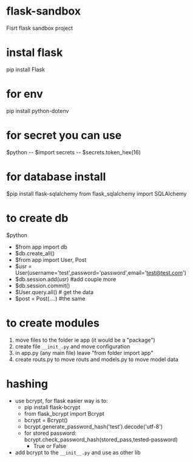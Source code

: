 # flask-sandbox
Fisrt flask sandbox project
# instal flask
pip install Flask
# for env
pip install python-dotenv
# for secret you can use
$python
-- $import secrets
-- $secrets.token_hex(16)
# for database install
$pip install flask-sqlalchemy
from flask_sqlalchemy import SQLAlchemy
# to create db
$python
- $from app import db
- $db.create_all()
- $from app import User, Post
- $usr = User(username='test',password='password',email='test@test.com')
- $db.session.add(usr) #add couple more 
- $db.session.commit()
- $User.query.all() # get the data
- $post = Post(....) #the same
# to create modules 
1. move files to the folder ie app (it would be a "package")
2. create file ```__init_.py``` and move configuration
3. in app.py (any main file) leave "from folder import app"
4. create routs.py to move routs and models.py to move model data
# hashing
* use bcrypt, for flask easier way is to: 
    * pip install flask-bcrypt
    * from flask_bcrypt import Bcrypt
    * bcrypt = Bcrypt()
    * bcrypt.generate_password_hash('test').decode('utf-8')
    * for stored password: bcrypt.check_password_hash(stored_pass,tested-password)
        * True or False
* add bcrypt to the ```__init__.py``` and use as other lib
